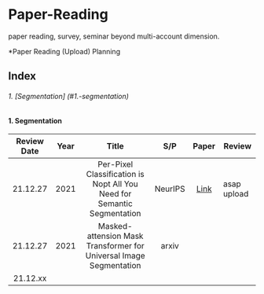 # Paper-Reading
paper reading, survey, seminar beyond multi-account dimension.

*Paper Reading (Upload) Planning

## Index
###### 1. [Segmentation] (#1.-segmentation)


#### 1. Segmentation

| Review Date | Year |                                  Title                                  |   S/P   | Paper | Review |
|:-----------:|------|:-----------------------------------------------------------------------:|:-------:|:-----:|--------|
|   21.12.27  | 2021 | Per-Pixel Classification is Nopt All You Need for Semantic Segmentation | NeurIPS | [Link](https://arxiv.org/abs/2107.06278) | asap upload |
|   21.12.27  | 2021 | Masked-attension Mask Transformer for Universal Image Segmentation      | arxiv |       |        |
|   21.12.xx  |      |                                                                         |         |       |        |
